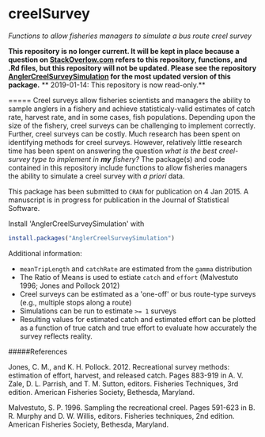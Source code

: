 creelSurvey
===========

*Functions to allow fisheries managers to simulate a bus route creel survey*

**This repository is no longer current.  It will be kept in place because a question on [StackOverlow.com](https://stackoverflow.com/questions/27756679/cran-finds-an-warning-that-r-cmd-check-as-cran-does-not) refers to this repository, functions, and .Rd files, but this repository will not be updated.  Please see the repository [AnglerCreelSurveySimulation](http://www.github.com/stevenranney/AnglerCreelSurveySimulation) for the most updated version of this package.**
** 2019-01-14: This repository is now read-only.**

=====
Creel surveys allow fisheries scientists and managers the ability to sample anglers in a fishery and achieve statisticaly-valid estimates of catch rate, harvest rate, and in some cases, fish populations.  Depending upon the size of the fishery, creel surveys can be challenging to implement correctly.  Further, creel surveys can be costly.  Much research has been spent on identifying methods for creel surveys.  However, relatively little research time has been spent on answering the question _what is the best creel-survey type to implement in **my** fishery?_  The package(s) and code contained in this repository include functions to allow fisheries managers the ability to simulate a creel survey with *a priori* data.

This package has been submitted to `CRAN` for publication on 4 Jan 2015.  A manuscript is in progress for publication in the Journal of Statistical Software.

Install 'AnglerCreelSurveySimulation' with
```r
install.packages("AnglerCreelSurveySimulation")
```

Additional information:
* `meanTripLength` and `catchRate` are estimated from the `gamma` distribution
* The Ratio of Means is used to estiate `catch` and `effort` (Malvestuto 1996; Jones and Pollock 2012)
* Creel surveys can be estimated as a 'one-off' or bus route-type surveys (e.g., multiple stops along a route)
* Simulations can be run to estimate `>= 1` surveys
* Resulting values for estimated catch and estimated effort can be plotted as a function of true catch and true effort to evaluate how accurately the survey reflects reality.

#####References 

Jones, C. M., and K. H. Pollock. 2012. Recreational survey 
 methods: estimation of effort, harvest, and released catch. Pages 883-919 
 in A. V. Zale, D. L. Parrish, and T. M. Sutton, editors. Fisheries 
 Techniques, 3rd edition. American Fisheries Society, Bethesda, Maryland.
 
Malvestuto, S. P. 1996. Sampling the recreational creel. Pages 
 591-623 in B. R. Murphy and D. W. Willis, editors. Fisheries techniques, 
 2nd edition. American Fisheries Society, Bethesda, Maryland.
